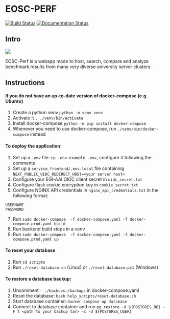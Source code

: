 # EOSC-PERF

[![Build Status](https://jenkins.eosc-synergy.eu/buildStatus/icon?job=eosc-synergy-org%2Feosc-perf%2Fbackend)](https://jenkins.eosc-synergy.eu/job/eosc-synergy-org/job/eosc-perf/job/backend/)
[![Documentation Status](https://readthedocs.org/projects/perf/badge/?version=latest)](https://perf.readthedocs.io/en/latest/?badge=latest)

## Intro

![](docs/source/eosc%20synergy%20logo.png)

EOSC-Perf is a webapp made to host, search, compare and analyze benchmark results from many very diverse university
server clusters.

## Instructions

#### If you do not have an up-to-date version of docker-compose (e.g. Ubuntu)

1. Create a python venv `python -m venv venv`
2. Activate it `. ./venv/bin/activate`
3. Install docker-compose `python -m pip install docker-compose`
4. Whenever you need to use docker-compose, run `./venv/bin/docker-compose` instead

#### To deploy the application:

1. Set up a `.env` file: `cp .env-example .env`, configure it following the comments
2. Set up a `service_frontend/.env.local` file containing `NEXT_PUBLIC_OIDC_REDIRECT_HOST=<your server host>`
3. Configure your EGI-AAI OIDC client secret in `oidc_secret.txt`
4. Configure flask cookie encryption key in `cookie_secret.txt`
5. Configure NGINX API credentials in `nginx_api_credentials.txt` in the following format:

```
USERNAME
PASSWORD
```

7. Run `sudo docker-compose  -f docker-compose.yaml -f docker-compose.prod.yaml build`
8. Run backend build steps in a venv
9. Run `sudo docker-compose  -f docker-compose.yaml -f docker-compose.prod.yaml up`

#### To reset your database

1. Run `cd scripts` 
2. Run `./reset-database.sh` (Linux) or `./reset-database.ps1` (Windows)

#### To restore a database backup:

1. Uncomment `- ./backups:/backups` in docker-compose.yaml
2. Reset the database: `bash help_scripts/reset-database.sh`
3. Start database container: `docker-compose up database`
4. Connect to database container and run `pg_restore -d ${POSTGRES_DB} -F t <path to your backup tar> -c -U ${POSTGRES_USER}`

